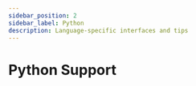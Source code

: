 ```yaml
---
sidebar_position: 2
sidebar_label: Python
description: Language-specific interfaces and tips
---
```


# Python Support
